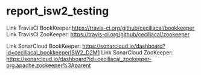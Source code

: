 # report_isw2_testing

Link TravisCI BookKeeper:https://travis-ci.org/github/ceciliacal/bookkeeper
Link TravisCI ZooKeeper: https://travis-ci.org/github/ceciliacal/zookeeper

Link SonarCloud BookKeeper: https://sonarcloud.io/dashboard?id=ceciliacal_bookkeeperISW2_D2M1
Link SonarCloud ZooKeeper: https://sonarcloud.io/dashboard?id=ceciliacal_zookeeper-org.apache.zookeeper%3Aparent
